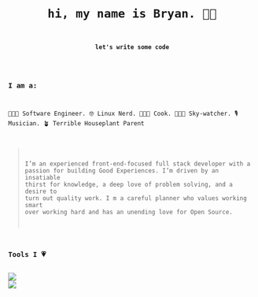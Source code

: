 <code>
<h1 align='center'> hi, my name is Bryan. 👋🏼 </h1>
<h4 align='center'>let's write some code</h4>

### I am a:
👨🏼‍💻 Software Engineer. 
🤓 Linux Nerd. 
👨🏼‍🍳 Cook. 
🧑🏼‍🚀 Sky-watcher. 
🎙 Musician. 
🪴 Terrible Houseplant Parent

> I’m an experienced front-end-focused full stack developer with a passion for building Good Experiences. I’m driven by an insatiable thirst for knowledge, a deep love of problem solving, and a desire to turn out quality work. I m a careful planner who values working smart over working hard and has an unending love for Open Source. 

### Tools I 💗

<img src="https://img.shields.io/badge/node.js%20-%2343853D.svg?&style=for-the-badge&logo=node.js&logoColor=white"/>
<img src="https://img.shields.io/badge/vim%20-%2343853D.svg?&style=for-the-badge&logo=vim&logoColor=white"/>


</code>
<!--
Here are some ideas to get you started:

- 🔭 I’m currently working on ...
- 🌱 I’m currently learning ...
- 👯 I’m looking to collaborate on ...
- 🤔 I’m looking for help with ...
- 💬 Ask me about ...
- 📫 How to reach me: ...
- 😄 Pronouns: he/him
- ⚡ Fun fact: ...
-->
